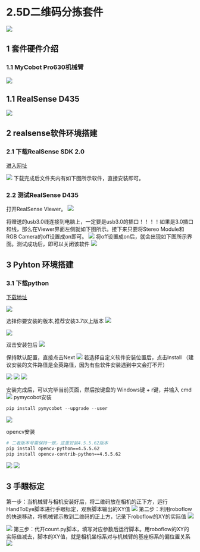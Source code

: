 # 2.5D二维码分拣套件
<img src="../../resources/7-ExamplesRobotsUsing/2.5D/taojian.png" >


## 1 套件硬件介绍
### 1.1 MyCobot Pro630机械臂

<img src="../../resources/4-FirstInstallAndUse/pro 630 cn.png" >

## 1.1 RealSense D435

<img src="../../resources/7-ExamplesRobotsUsing/2.5D/realsense.png" >

## 2 realsense软件环境搭建
### 2.1 下载RealSense SDK 2.0
[进入网址](https://github.com/IntelRealSense/librealsense/releases/tag/v2.50.0)

<img src="../../resources/7-ExamplesRobotsUsing/2.5D/sdk.png" >
下载完成后文件夹内有如下图所示软件，直接安装即可。

### 2.2 测试RealSense D435
打开RealSense Viewer。
<img src="../../resources/7-ExamplesRobotsUsing/2.5D/ceshi.png" >

将赠送的usb3.0线连接到电脑上，一定要是usb3.0的插口！！！！如果是3.0插口和线，那么在Viewer界面左侧就如下图所示。接下来只要将Stereo Module和RGB Camera的off设置成on即可。
<img src="../../resources/7-ExamplesRobotsUsing/2.5D/test1.png" >
将off设置成on后，就会出现如下图所示界面。测试成功后，即可以关闭该软件
<img src="../../resources/7-ExamplesRobotsUsing/2.5D/test2.png" >

## 3 Pyhton 环境搭建
### 3.1 下载python
[下载地址](https://www.python.org/downloads/windows/)

<img src="../../resources/7-ExamplesRobotsUsing/2.5D/python.png" >

选择你要安装的版本,推荐安装3.7以上版本
<img src="../../resources/7-ExamplesRobotsUsing/2.5D/python1.png" >

<img src="../../resources/7-ExamplesRobotsUsing/2.5D/python2.png" >

双击安装包后
<img src="../../resources/7-ExamplesRobotsUsing/2.5D/python3.png" >

保持默认配置，直接点击Next
<img src="../../resources/7-ExamplesRobotsUsing/2.5D/python4.png" >
若选择自定义软件安装位置后，点击Install
（建议安装的文件路径是全英路径，因为有些软件安装遇到中文会打不开）

<img src="../../resources/7-ExamplesRobotsUsing/2.5D/python5.png" >

<img src="../../resources/7-ExamplesRobotsUsing/2.5D/python6.png" >

<img src="../../resources/7-ExamplesRobotsUsing/2.5D/python7.png" >

安装完成后，可以完毕当前页面，然后按键盘的 Windows键 + r键，并输入 cmd
<img src="../../resources/7-ExamplesRobotsUsing/2.5D/python8.png" >
pymycobot安装
  ```python
  pip install pymycobot --upgrade --user
  ```
<img src="../../resources/7-ExamplesRobotsUsing/2.5D/pymycobot1.png" >

opencv安装
```bash
# 二者版本号需保持一致，这里安装4.5.5.62版本
pip install opencv-python==4.5.5.62
pip install opencv-contrib-python==4.5.5.62
```
<img src="../../resources/7-ExamplesRobotsUsing/2.5D/opencv1.png" >
<img src="../../resources/7-ExamplesRobotsUsing/2.5D/opencv2.png" >

## 3 手眼标定

第一步：当机械臂与相机安装好后，将二维码放在相机的正下方，运行HandToEye脚本进行手眼标定，观察脚本输出的XY值
<img src="../../resources/7-ExamplesRobotsUsing/2.5D/eye.png" >
第二步：利用roboflow的快速移动，将机械臂示教到二维码的正上方，记录下roboflow的XY的实际值
<img src="../../resources/7-ExamplesRobotsUsing/2.5D/grap.png" >

<img src="../../resources/7-ExamplesRobotsUsing/2.5D/roboflow.png" >
第三步：代开count.py脚本，填写对应参数后运行脚本。用roboflow的XY的实际值减去，脚本的XY值，就是相机坐标系对与机械臂的基座标系的偏位置关系
<img src="../../resources/7-ExamplesRobotsUsing/2.5D/result.png" >